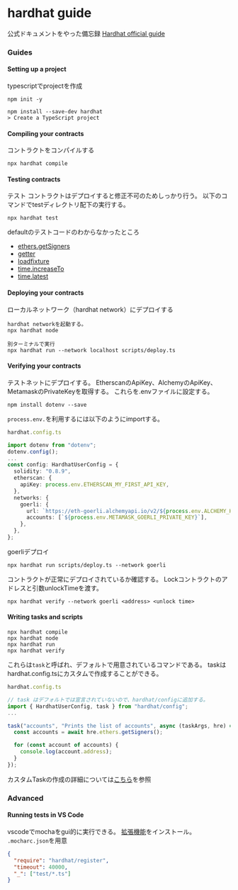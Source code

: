 # hardhat guide
公式ドキュメントをやった備忘録
[Hardhat official guide](https://hardhat.org/hardhat-runner/docs/guides/project-setup)

### Guides
#### Setting up a project
typescriptでprojectを作成
```
npm init -y

npm install --save-dev hardhat
> Create a TypeScript project
```
#### Compiling your contracts
コントラクトをコンパイルする
```
npx hardhat compile
```
#### Testing contracts
テスト
コントラクトはデプロイすると修正不可のためしっかり行う。
以下のコマンドでtestディレクトリ配下の実行する。
```
npx hardhat test
```
defaultのテストコードのわからなかったところ
- [ethers.getSigners](https://note.com/standenglish/n/n630a99326be8)
- [getter](https://docs.soliditylang.org/en/v0.8.13/contracts.html#getter-functions)
- [loadfixture](https://hardhat.org/hardhat-network-helpers/docs/reference#loadfixture())
- [time.increaseTo](https://hardhat.org/hardhat-network-helpers/docs/reference#increaseto(timestamp))
- [time.latest](https://hardhat.org/hardhat-network-helpers/docs/reference#latest())

#### Deploying your contracts
ローカルネットワーク（hardhat network）にデプロイする
```
hardhat networkを起動する。
npx hardhat node

別ターミナルで実行
npx hardhat run --network localhost scripts/deploy.ts
```
#### Verifying your contracts
テストネットにデプロイする。
EtherscanのApiKey、AlchemyのApiKey、MetamaskのPrivateKeyを取得する。
これらを.envファイルに設定する。
```
npm install dotenv --save
```
`process.env.`を利用するには以下のようにimportする。

```ts
hardhat.config.ts

import dotenv from "dotenv";
dotenv.config();
...
const config: HardhatUserConfig = {
  solidity: "0.8.9",
  etherscan: {
    apiKey: process.env.ETHERSCAN_MY_FIRST_API_KEY,
  },
  networks: {
    goerli: {
      url: `https://eth-goerli.alchemyapi.io/v2/${process.env.ALCHEMY_HARDHAT_API_KEY}`,
      accounts: [`${process.env.METAMASK_GOERLI_PRIVATE_KEY}`],
    },
  },
};
```
goerliデプロイ
```
npx hardhat run scripts/deploy.ts --network goerli
```
コントラクトが正常にデプロイされているか確認する。
Lockコントラクトのアドレスと引数unlockTimeを渡す。
```
npx hardhat verify --network goerli <address> <unlock time>
```
#### Writing tasks and scripts
```
npx hardhat compile
npx hardhat node
npx hardhat run
npx hardhat verify
```
これらは`task`と呼ばれ、デフォルトで用意されているコマンドである。
taskはhardhat.config.tsにカスタムで作成することができる。

```ts
hardhat.config.ts

// task はデフォルトでは宣言されていないので、hardhat/configに追加する。
import { HardhatUserConfig, task } from "hardhat/config";
...

task("accounts", "Prints the list of accounts", async (taskArgs, hre) => {
  const accounts = await hre.ethers.getSigners();

  for (const account of accounts) {
    console.log(account.address);
  }
});
```
カスタムTaskの作成の詳細については[こちら](https://hardhat.org/hardhat-runner/docs/advanced/create-task#creating-a-task)を参照

### Advanced
#### Running tests in VS Code
vscodeでmochaをgui的に実行できる。
[拡張機能](https://marketplace.visualstudio.com/items?itemName=hbenl.vscode-mocha-test-adapter)をインストール。
`.mocharc.json`を用意
```json
{
  "require": "hardhat/register",
  "timeout": 40000,
  "_": ["test/*.ts"]
}
```





